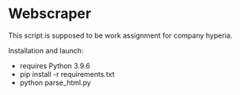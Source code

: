 # Webscraper
This script is supposed to be work assignment for company hyperia.

Installation and launch:
- requires Python 3.9.6
- pip install -r requirements.txt
- python parse_html.py

